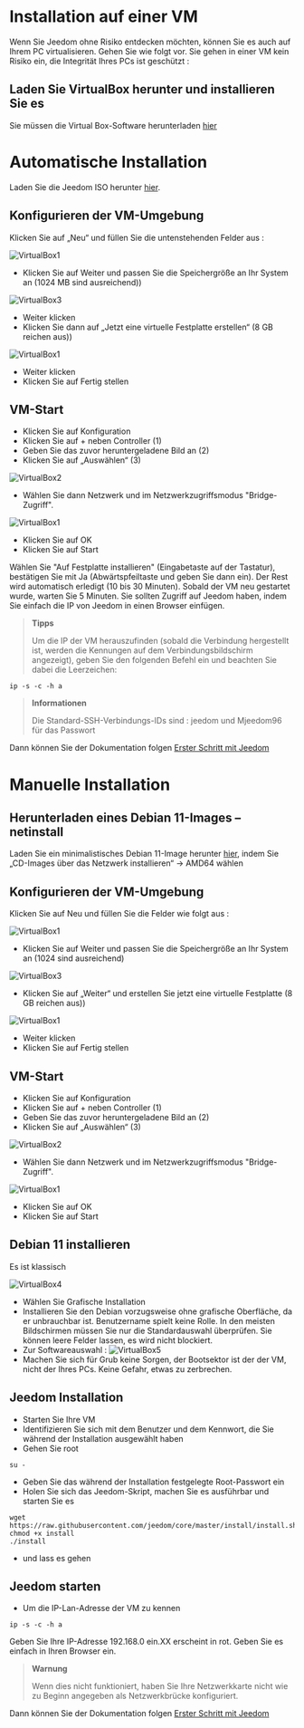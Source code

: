 # Installation auf einer VM

Wenn Sie Jeedom ohne Risiko entdecken möchten, können Sie es auch auf Ihrem PC virtualisieren. Gehen Sie wie folgt vor. Sie gehen in einer VM kein Risiko ein, die Integrität Ihres PCs ist geschützt :

## Laden Sie VirtualBox herunter und installieren Sie es

Sie müssen die Virtual Box-Software herunterladen [hier](https://www.virtualbox.org/wiki/Downloads)

# Automatische Installation

Laden Sie die Jeedom ISO herunter [hier](https://images.jeedom.com/x86-64/).

## Konfigurieren der VM-Umgebung

Klicken Sie auf „Neu“ und füllen Sie die untenstehenden Felder aus :

![VirtualBox1](images/VM1.png)

-   Klicken Sie auf Weiter und passen Sie die Speichergröße an Ihr System an (1024 MB sind ausreichend))

![VirtualBox3](images/VM2.png)

-   Weiter klicken
-   Klicken Sie dann auf „Jetzt eine virtuelle Festplatte erstellen“ (8 GB reichen aus))

![VirtualBox1](images/VM3.png)

-   Weiter klicken
-   Klicken Sie auf Fertig stellen

## VM-Start

-   Klicken Sie auf Konfiguration
-   Klicken Sie auf + neben Controller (1)
-   Geben Sie das zuvor heruntergeladene Bild an (2)
-   Klicken Sie auf „Auswählen“ (3)

![VirtualBox2](images/VM5.png)


-   Wählen Sie dann Netzwerk und im Netzwerkzugriffsmodus "Bridge-Zugriff".
  
![VirtualBox1](images/VM6.png)

-   Klicken Sie auf OK
-   Klicken Sie auf Start

Wählen Sie "Auf Festplatte installieren" (Eingabetaste auf der Tastatur), bestätigen Sie mit Ja (Abwärtspfeiltaste und geben Sie dann ein). Der Rest wird automatisch erledigt (10 bis 30 Minuten). Sobald der VM neu gestartet wurde, warten Sie 5 Minuten. Sie sollten Zugriff auf Jeedom haben, indem Sie einfach die IP von Jeedom in einen Browser einfügen.

>**Tipps**
>
>Um die IP der VM herauszufinden (sobald die Verbindung hergestellt ist, werden die Kennungen auf dem Verbindungsbildschirm angezeigt), geben Sie den folgenden Befehl ein und beachten Sie dabei die Leerzeichen: 
````
ip -s -c -h a
````

> **Informationen**
>
> Die Standard-SSH-Verbindungs-IDs sind : jeedom und Mjeedom96 für das Passwort 

Dann können Sie der Dokumentation folgen [Erster Schritt mit Jeedom](https://doc.jeedom.com/de_DE/premiers-pas/index)

# Manuelle Installation

## Herunterladen eines Debian 11-Images – netinstall

Laden Sie ein minimalistisches Debian 11-Image herunter [hier](https://www.debian.org/releases/bullseye/debian-installer/), indem Sie „CD-Images über das Netzwerk installieren“ -> AMD64 wählen

## Konfigurieren der VM-Umgebung

Klicken Sie auf Neu und füllen Sie die Felder wie folgt aus :

![VirtualBox1](images/VM1.png)

-   Klicken Sie auf Weiter und passen Sie die Speichergröße an Ihr System an (1024 sind ausreichend)

![VirtualBox3](images/VM2.png)

-   Klicken Sie auf „Weiter“ und erstellen Sie jetzt eine virtuelle Festplatte (8 GB reichen aus))

![VirtualBox1](images/VM3.png)

-   Weiter klicken
-   Klicken Sie auf Fertig stellen

## VM-Start

-   Klicken Sie auf Konfiguration
-   Klicken Sie auf + neben Controller (1)
-   Geben Sie das zuvor heruntergeladene Bild an (2)
-   Klicken Sie auf „Auswählen“ (3)

![VirtualBox2](images/VM5.png)


-   Wählen Sie dann Netzwerk und im Netzwerkzugriffsmodus "Bridge-Zugriff".
  
![VirtualBox1](images/VM6.png)

-   Klicken Sie auf OK
-   Klicken Sie auf Start

## Debian 11 installieren

Es ist klassisch

![VirtualBox4](images/VirtualBox4.PNG)

-   Wählen Sie Grafische Installation
-   Installieren Sie den Debian vorzugsweise ohne grafische Oberfläche, da er unbrauchbar ist. Benutzername spielt keine Rolle. In den meisten Bildschirmen müssen Sie nur die Standardauswahl überprüfen. Sie können leere Felder lassen, es wird nicht blockiert.
-   Zur Softwareauswahl :
![VirtualBox5](images/VirtualBox5.PNG)
-   Machen Sie sich für Grub keine Sorgen, der Bootsektor ist der der VM, nicht der Ihres PCs. Keine Gefahr, etwas zu zerbrechen.

## Jeedom Installation

-   Starten Sie Ihre VM
-   Identifizieren Sie sich mit dem Benutzer und dem Kennwort, die Sie während der Installation ausgewählt haben
-   Gehen Sie root

``su -``

-   Geben Sie das während der Installation festgelegte Root-Passwort ein
-   Holen Sie sich das Jeedom-Skript, machen Sie es ausführbar und starten Sie es

````
wget https://raw.githubusercontent.com/jeedom/core/master/install/install.sh
chmod +x install
./install
````

-   und lass es gehen

## Jeedom starten

-   Um die IP-Lan-Adresse der VM zu kennen

````
ip -s -c -h a
````

Geben Sie Ihre IP-Adresse 192.168.0 ein.XX erscheint in rot. Geben Sie es einfach in Ihren Browser ein.

> **Warnung**
>
> Wenn dies nicht funktioniert, haben Sie Ihre Netzwerkkarte nicht wie zu Beginn angegeben als Netzwerkbrücke konfiguriert.

Dann können Sie der Dokumentation folgen [Erster Schritt mit Jeedom](https://doc.jeedom.com/de_DE/premiers-pas/index)
